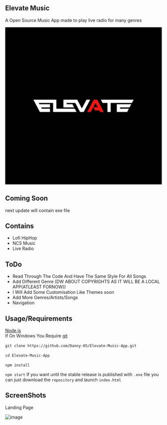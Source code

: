 
## Elevate Music

A Open Source Music App made to play live radio for many genres

<img src="dcf58f4783c653ef1eb3befbc3222bcc.jpg">

## Coming Soon 
next update will contain  exe file

## Contains

- Lofi HipHop
- NCS Music
- Live Radio


## ToDo
- Read Through The Code And Have The Same Style For All Songs <br>
- Add Different Genre (DW ABOUT COPYRIGHTS AS IT WILL BE A LOCAL APP(ATLEAST FORNOW))
- I Will Add Some Customisation Like Themes soon
- Add More Genres/Artists/Songs
- Navigation
## Usage/Requirements

<a href="https://nodejs.org/en/">Node.js</a><br>
If On Windows You Require <a href="https://git-scm.com/">git</a>

`
git clone https://github.com/Danny-05/Elevate-Music-App.git
`
<br>

`
cd Elevate-Music-App
`
<br>

`
npm install
`
<br>

`
npm start
`
If you want until the stable release is published with `.exe` file you can just download the `repository` and launch `index.html`
## ScreenShots

Landing Page

![image](https://imgur.com/4TSCRp4.png)

